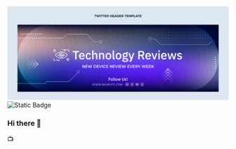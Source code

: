 ![Banner](https://github.com/Luzivam32/VamWorld/blob/main/static/imgs/6406363.jpg?raw=true)
![Static Badge]( https://img.shields.io/badge/any_text-you_like-blue)
### Hi there 👋
:tv:
<!--
**Luzivam32/Luzivam32** is a ✨ _special_ ✨ repository because its `README.md` (this file) appears on your GitHub profile.

Here are some ideas to get you started:

- 🔭 I’m currently working on ...
- 🌱 I’m currently learning ...
- 👯 I’m looking to collaborate on ...
- 🤔 I’m looking for help with ...
- 💬 Ask me about ...
- 📫 How to reach me: ...
- 😄 Pronouns: ...
- ⚡ Fun fact: ...
-->

